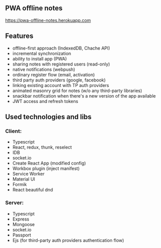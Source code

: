 ## PWA offline notes

https://pwa-offline-notes.herokuapp.com

## Features

- offline-first approach (IndexedDB, Chache API)
- incremental synchronization
- ability to install app (PWA)
- sharing notes with registered users (read-only)
- native notifications (webpush)
- ordinary register flow (email, activation)
- third party auth providers (google, facebook)
- linking existing account with TP auth providers
- animated masonry grid for notes (w/o any third-party libraries)
- snackbar notification when there's a new version of the app available
- JWT access and refresh tokens

## Used technologies and libs

### Client:

- Typescript
- React, redux, thunk, reselect
- IDB
- socket.io
- Create React App (modified config)
- Workbox plugin (inject manifest)
- Service Worker
- Material UI
- Formik
- React beautiful dnd

### Server:

- Typescript
- Express
- Mongoose
- socket.io
- Passport
- Ejs (for third-party auth providers authentication flow)
